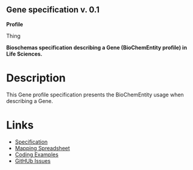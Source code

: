 ## Gene specification v. 0.1

**Profile** 

Thing

**Bioschemas specification describing a Gene (BioChemEntity profile) in Life Sciences.** 

# Description 
This Gene profile specification presents the BioChemEntity usage when describing a Gene.
# Links 
- [Specification](http://bioschemas.org/specifications/gene/specification/)
- [Mapping Spreadsheet](https://docs.google.com/spreadsheets/d/1WGP1VPElboWsKnASQwbp19wcvTg-_piOCoIJ6Xe7rB8/edit#gid=1483018794)
- [Coding Examples](https://github.com/BioSchemas/specifications/tree/master/Gene/examples)
- [GitHUb Issues](https://github.com/BioSchemas/bioschemas/labels/type%3A%20Gene)
